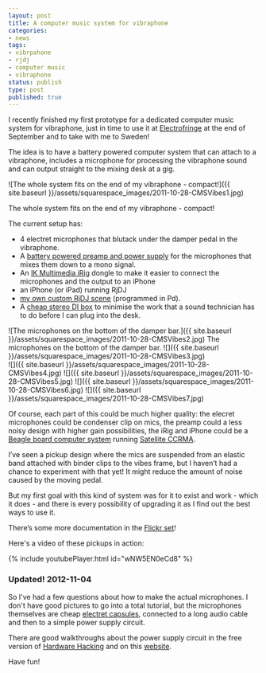 ```yaml
---
layout: post
title: A computer music system for vibraphone
categories:
- news
tags:
- vibrpahone
- rjdj
- computer music
- vibraphone
status: publish
type: post
published: true
---
```


I recently finished my first prototype for a dedicated computer music system for vibraphone, just in time to use it at 
[Electrofringe](http://www.electrofringe.net/) at the end of September and to take with me to Sweden!

The idea is to have a battery powered computer system that can attach to a vibraphone, includes a microphone for processing the vibraphone sound and can output straight to the mixing desk at a gig.
  
       
![The whole system fits on the end of my vibraphone - compact!]({{ site.baseurl }}/assets/squarespace_images/2011-10-28-CMSVibes1.jpg) 

The whole system fits on the end of my vibraphone - compact! 
  
The current setup has:


* 4 electret microphones that blutack under the damper pedal in the vibraphone.
* A [battery powered preamp and power supply](http://www.amazon.com/Handmade-Electronic-Music-Hardware-Hacking/dp/0415998735/ref=dp_ob_title_bk) for the microphones that mixes them down to a mono signal.
* An [IK Multimedia iRig](http://www.ikmultimedia.com/irig/features/) dongle to make it easier to connect the microphones and the output to an iPhone
* an iPhone (or iPad) running RjDJ
* [my own custom RjDJ scene](http://rjdj.me/music/Charles%20Martin/Norra%20Vinter/399/) (programmed in Pd).
* A [cheap stereo DI box](http://www.behringer.com/EN/Products/DI20.aspx) to minimise the work that a sound technician has to do before I can plug into the desk.
  

![The microphones on the bottom of the damper bar.]({{ site.baseurl }}/assets/squarespace_images/2011-10-28-CMSVibes2.jpg) The microphones on the bottom of the damper bar.
![]({{ site.baseurl }}/assets/squarespace_images/2011-10-28-CMSVibes3.jpg)   
![]({{ site.baseurl }}/assets/squarespace_images/2011-10-28-CMSVibes4.jpg)
![]({{ site.baseurl }}/assets/squarespace_images/2011-10-28-CMSVibes5.jpg)
![]({{ site.baseurl }}/assets/squarespace_images/2011-10-28-CMSVibes6.jpg)
![]({{ site.baseurl }}/assets/squarespace_images/2011-10-28-CMSVibes7.jpg)

Of course, each part of this could be much higher quality: the elecret microphones could be condenser clip on mics, the preamp could a less noisy design with higher gain possibilities, the iRig and iPhone could be a [Beagle board computer system](http://beagleboard.org/hardware-xM) running [Satellite CCRMA](https://ccrma.stanford.edu/~eberdahl/Satellite/).

I’ve seen a pickup design where the mics are suspended from an elastic band attached with binder clips to the vibes frame, but I haven’t had a chance to experiment with that yet! It might reduce the amount of noise caused by the moving pedal.

But my first goal with this kind of system was for it to exist and work - which it does - and there is every possibility of upgrading it as I find out the best ways to use it.

There’s some more documentation in the 
[Flickr set](http://www.flickr.com/photos/chuck_notorious/sets/72157627854258763/)!

Here's a video of these pickups in action:

<!-- https://youtu.be/wNW5EN0eCd8 -->
{% include youtubePlayer.html id="wNW5EN0eCd8" %}

### Updated! 2012-11-04

So I've had a few questions about how to make the actual microphones. I don't have good pictures to go into a total tutorial, but the microphones themselves are cheap [electret capsules](http://www.jaycar.com.au/productView.asp?ID=AM4011&keywords=electret+mics&form=KEYWORD), connected to a long audio cable and then to a simple power supply circuit.

There are good walkthroughs about the power supply circuit in the free version of [Hardware Hacking](http://www.nicolascollins.com/texts/originalhackingmanual.pdf) and on this [website](http://webpages.charter.net/tidmarsh/binmic/).

Have fun!

